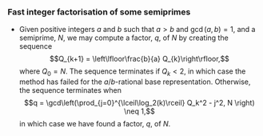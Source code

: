 ### Fast integer factorisation of some semiprimes

* Given positive integers $a$ and $b$ such that $a>b$ and $\gcd(a,b)=1$, and a semiprime, $N$, we may compute a factor, $q$, of $N$ by creating the sequence $$Q_{k+1} = \left\lfloor\frac{b}{a} Q_{k}\right\rfloor,$$ where $Q_0 = N$. The sequence terminates if $Q_k < 2$, in which case the method has failed for the $a/b$-rational base representation. Otherwise, the sequence terminates when $$q = \gcd\left(\prod_{j=0}^{\lceil\log_2(k)\rceil} Q_k^2 - j^2, N \right) \neq 1,$$ in which case we have found a factor, $q$, of $N$. 
